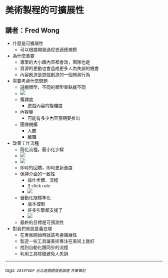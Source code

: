 # 美術製程的可擴展性
## 講者：Fred Wong

- 什麼是可擴展性
  - 可以根據開發過程去適應規模
- 為什麼重要
  - 專案的大小跟內容都會改，團隊也是
  - 資源的更動也會造成更多人為失誤的機會
  - 內容創造是遊戲創造的一個預測行為
- 需要考慮什麼問題
  - 遊戲類型，不同的類型重點就不同
  - ![](https://i.imgur.com/GqDEbD4.jpg)
  - 複雜度
    - 遊戲內容的複雜度
  - 內容量
    - 可能有多少內容預期要推出
  - 團隊規模
    - 人數
    - 離職
- 改善工作流程
  - 簡化流程，最小化步驟
  - ![](https://i.imgur.com/vRUW3hg.jpg)
  - ![](https://i.imgur.com/V2tmVoo.jpg)
  - 即時的回饋，即時更新進度
  - 保持介面的一致性
    - 操作步驟、流程
    - 3 click rule
    - ![](https://i.imgur.com/T2Rtc9O.jpg)
  - 自動化跟標準化
    - 版本控制
    - 許多引擎都支援了
    - ![](https://i.imgur.com/ePW51m0.jpg)
  - 最終的目標是可預測性
- 對我們來說意義在哪
  - 在專案開始時就該考慮擴展性
  - 製造一些工具讓美術專注在美術上就好
  - 找到自動化跟同步的流程
  - 利用工具除錯避免人失誤


---
###### tags: `2019TGDF` `台北遊戲開發者論壇` `共筆筆記`